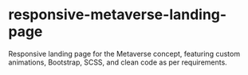 # responsive-metaverse-landing-page
Responsive landing page for the Metaverse concept, featuring custom animations, Bootstrap, SCSS, and clean code as per requirements.

